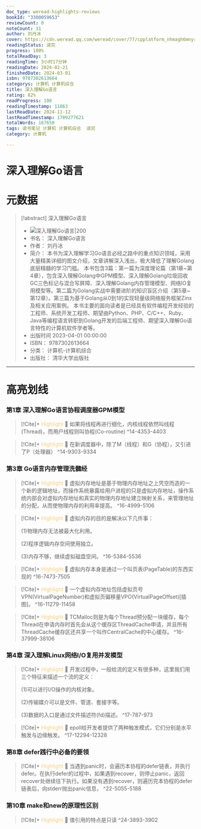 ```yaml
---
doc_type: weread-highlights-reviews
bookId: "3300059653"
reviewCount: 0
noteCount: 11
author: 刘丹冰
cover: https://cdn.weread.qq.com/weread/cover/77/cpplatform_nhmagh6mnyrbgfugxz55lv/t7_cpplatform_nhmagh6mnyrbgfugxz55lv1684921281.jpg
readingStatus: 读完
progress: 100%
totalReadDay: 3
readingTime: 3小时17分钟
readingDate: 2024-02-21
finishedDate: 2024-03-01
isbn: 9787302613664
categorys: 计算机 计算机综合
title: 深入理解Go语言
rating: 82%
readProgress: 100
readingTimestamp: 11863
lastReadDate: 2024-11-12
lastReadTimestamp: 1709277621
totalWords: 167650
tags: 读书笔记 计算机 计算机综合  读完
category: 计算机

---
```


# 深入理解Go语言

# 元数据
> [!abstract] 深入理解Go语言
> - ![ 深入理解Go语言|200](https://cdn.weread.qq.com/weread/cover/77/cpplatform_nhmagh6mnyrbgfugxz55lv/t7_cpplatform_nhmagh6mnyrbgfugxz55lv1684921281.jpg)
> - 书名： 深入理解Go语言
> - 作者： 刘丹冰
> - 简介： 本书为深入理解学习Go语言必经之路中的重点知识领域，采用大量精美详细的图文介绍，文章讲解深入浅出，极大降低了理解Golang底层精髓的学习门槛。 本书包含3篇：第一篇为深度理论篇（第1章~第4章），包含深入理解Golang中GPM模型、深入理解Golang垃圾回收GC三色标记与混合写屏障、深入理解Golang内存管理模型、网络IO复用模型等。第二篇为Golang实战中需要进阶的知识盲区介绍（第5章~第12章）。第三篇为基于Golang从0到1的实现轻量级网络服务框架Zinx及相关应用案例。 本书主要的面向读者是已经具有软件编程开发经验的工程师、系统开发工程师、期望由Python、PHP、C/C++、Ruby、Java等编程语言转职到Golang开发的后端工程师、期望深入理解Go语言特性的计算机软件学者等。
> - 出版时间 2023-04-01 00:00:00
> - ISBN： 9787302613664
> - 分类： 计算机-计算机综合
> - 出版社： 清华大学出版社



---

# 高亮划线

### 第1章 深入理解Go语言协程调度器GPM模型

> [!Cite]+ <span style="color: #ffce78;">Highlight</span>
> 📌 如果将线程再进行细化，内核线程依然叫线程(Thread)，而用户线程则叫协程(Co-routine)
> ^14-4353-4403

> [!Cite]+ <span style="color: #ffce78;">Highlight</span>
> 📌 在新调度器中，除了M（线程）和G（协程），又引进了P（处理器）
> ^14-9303-9334
### 第3章 Go语言内存管理洗髓经

> [!Cite]+ <span style="color: #ffce78;">Highlight</span>
> 📌 虚拟内存地址是基于物理内存地址之上凭空而造的一个新的逻辑地址，而操作系统暴露给用户进程的只是虚拟内存地址，操作系统内部会对虚拟内存地址和真实的物理内存地址建立映射关系，来管理地址的分配，从而使物理内存的利用率提高。
> ^16-4999-5106

> [!Cite]+ <span style="color: #ffce78;">Highlight</span>
> 📌 虚拟内存的目的是解决以下几件事：
>
>(1)物理内存无法被最大化利用。
>
>(2)程序逻辑内存空间使用独立。
>
>(3)内存不够，继续虚拟磁盘空间。
> ^16-5384-5536

> [!Cite]+ <span style="color: #ffce78;">Highlight</span>
> 📌 虚拟内存本身是通过一个叫页表(PageTable)的东西实现的
> ^16-7473-7505

> [!Cite]+ <span style="color: #ffce78;">Highlight</span>
> 📌 一个虚拟内存地址包括虚拟页号VPN(VirtualPageNumber)和虚拟页偏移量VPO(VirtualPageOffset)[插图]。
> ^16-11279-11458

> [!Cite]+ <span style="color: #ffce78;">Highlight</span>
> 📌 TCMalloc则是为每个Thread预分配一块缓存，每个Thread在申请内存时首先会从这个缓存区ThreadCache申请，并且所有ThreadCache缓存区还共享一个叫作CentralCache的中心缓存。
> ^16-37999-38106
### 第4章 深入理解Linux网络I/O复用并发模型

> [!Cite]+ <span style="color: #ffce78;">Highlight</span>
> 📌 开发过程中，一般给流的定义有很多种，这里我们用三个特征来描述一个流的定义：
>
>(1)可以进行I/O操作的内核对象。
>
>(2)传输媒介可以是文件、管道、套接字等。
>
>(3)数据的入口是通过文件描述符(fd)描述。
> ^17-787-973

> [!Cite]+ <span style="color: #ffce78;">Highlight</span>
> 📌 epoll给开发者提供了两种触发模式，它们分别是水平触发与边缘触发。
> ^17-12294-12328
### 第8章 defer践行中必备的要领

> [!Cite]+ <span style="color: #ffce78;">Highlight</span>
> 📌 当遇到panic时，会遍历本协程的defer链表，并执行defer。在执行defer的过程中，如果遇到recover，则停止panic，返回recover处继续往下执行。如果没有遇到recover，则遍历完本协程的defer链表后，向stderr抛出panic信息，
> ^22-5055-5188
### 第10章 make和new的原理性区别

> [!Cite]+ <span style="color: #ffce78;">Highlight</span>
> 📌 值引用的特点是只读
> ^24-3893-3902

